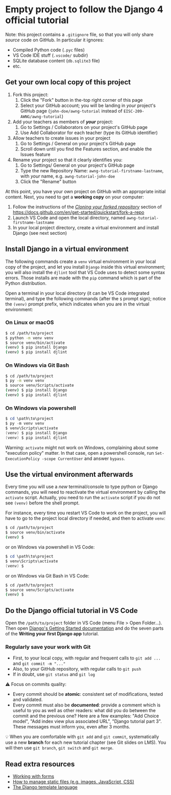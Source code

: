 # Empty project to follow the Django 4 official tutorial

Note: this project contains a `.gitignore` file, so that you will only share *source* code on GitHub. In particular it ignores:

- Compiled Python code (`.pyc` files)
- VS Code IDE stuff (`.vscode/` subdir)
- SQLite database content (`db.sqlite3` file)
- etc.

## Get your own local copy of this project

1. Fork this project:
   1. Click the "Fork" button in the-top right corner of this page
   2. Select your GitHub account; you will be landing in *your* project's GitHub page (`john-doe/awng-tutorial` instead of `EISC-209-AWNG/awng-tutorial`)
2. Add your teachers as members of ***your*** project:
   1. Go to Settings / Collaborators on your project's GitHub page
   2. Use Add Collaborator for each teacher (type its GitHub identifier)
3. Allow teachers to create issues in your project
   1. Go to Settings / General on your project's GitHub page
   2. Scroll down until you find the Features section, and enable the Issues feature
4. Rename your project so that it clearly identifies you:
   1. Go to Settings/ General on your project's GitHub page
   2. Type the new Repository Name: `awng-tutorial-firstname-lastname`, with *your* name, e.g. `awng-tutorial-john-doe`
   3. Click the "Rename" button

At this point, you have your own project on GitHub with an appropriate initial content. Next, you need to get a **working copy** on your computer:

1. Follow the instructions of the [*Cloning your forked repository*](https://docs.github.com/en/get-started/quickstart/fork-a-repo#cloning-your-forked-repository) section of <https://docs.github.com/en/get-started/quickstart/fork-a-repo>
2. Launch VS Code and open the local directory, named `awng-tutorial-firstname-lastname`
3. In your local project directory, create a virtual environment and install Django (see next section)

## Install Django in a virtual environment

The following commands create a `venv` virtual environment in your local copy of the project, and let you install `Django` inside this virtual environment; you will also install the `djlint` tool that VS Code uses to detect some syntax errors. Those installs are made with the `pip` command which is part of the Python distribution.

Open a terminal in your local directory (it can be VS Code integrated terminal), and type the following commands (after the `$` prompt sign); notice the `(venv)` prompt prefix, which indicates when you are in the virtual environment:

### On Linux or macOS

```bash
$ cd /path/to/project
$ python -m venv venv
$ source venv/bin/activate
(venv) $ pip install Django
(venv) $ pip install djlint
```

### On Windows via Git Bash

```bash
$ cd /path/to/project
$ py -m venv venv
$ source venv/Scripts/activate
(venv) $ pip install Django
(venv) $ pip install djlint
```

### On Windows via powershell

```powershell
$ cd \path\to\project
$ py -m venv venv
$ venv\Scripts\activate
(venv) $ pip install Django
(venv) $ pip install djlint
```

Warning: `activate` might not work on Windows, complaining about some "execution policy" matter. In that case, open a powershell console, run `Set-ExecutionPolicy -scope CurrentUser` and answer `bypass`.

## Use the virtual environment afterwards

Every time you will use a *new* terminal/console to type python or Django commands, you will need to reactivate the virtual environment by calling the `activate` script. Actually, you need to run the `activate` script if you do not see `(venv)` before the shell prompt.

For instance, every time you restart VS Code to work on the project, you will have to go to the project local directory if needed, and then to activate `venv`:

```bash
$ cd /path/to/project
$ source venv/bin/activate
(venv) $ 
```

or on Windows via powershell in VS Code:

```powershell
$ cd \path\to\project
$ venv\Scripts\activate
(venv) $ 
```

or on Windows via Git Bash in VS Code:

```bash
$ cd /path/to/project
$ source venv/Scripts/activate
(venv) $ 
```

## Do the Django official tutorial in VS Code

Open the `/path/to/project` folder in VS Code (menu File > Open Folder...). Then
open [Django's Getting Started
documentation](https://docs.djangoproject.com/en/4.1/intro/) and do the seven
parts of the **Writing your first Django app** tutorial.

### Regularly save your work with Git

- First, to your local copy, with regular and frequent calls to `git add ...`
  and `git commit -m "..."`
- Also, to your GitHub repository, with regular calls to `git push`
- If in doubt, use `git status` and `git log`

:warning: Focus on commits quality:

- Every commit should be **atomic**: consistent set of modifications, tested and
  validated.
- Every commit must also be **documented**: provide a comment which is useful to
  you as well as other readers: what did you do between the commit and the
  previous one? Here are a few examples: "Add Choice model", "Add index view
  plus associated URL", "Django tutorial part 3". These messages must inform you,
  even after 3 months.

:bulb: When you are comfortable with `git add` and `git commit`, systematically
use a new **branch** for each new tutorial chapter (see Git slides on LMS). You
will then use `git branch`, `git switch` and `git merge`.

## Read extra resources

- [Working with forms](https://docs.djangoproject.com/en/4.1/topics/forms/)
- [How to manage static files (e.g. images, JavaScript, CSS)](https://docs.djangoproject.com/en/4.1/howto/static-files/)
- [The Django template language](https://docs.djangoproject.com/en/4.1/ref/templates/language/#template-inheritance-1)
